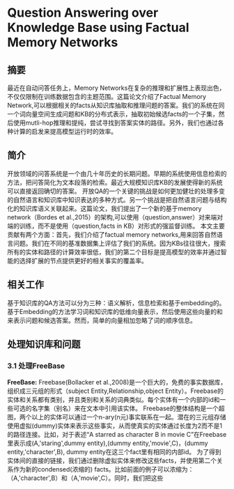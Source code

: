 # Question Answering over Knowledge Base using Factual Memory Networks

## 摘要
最近在自动问答任务上，Memory Networks在复杂的推理和扩展性上表现出色，不仅仅限制在训练数据包含的主题范围。这篇论文介绍了Factual Memory Network,可以根据相关的facts从知识库抽取和推理问题的答案。我们的系统在同一个词向量空间生成问题和KB的分布式表示，抽取初始候选facts的一个子集，然后使用mutli-hop推理和提纯，尝试寻找到答案实体的路径。另外，我们也通过各种计算的启发来提高模型运行时的效率。

## 简介
开放领域的问答系统是一个由几十年历史的长期问题。早期的系统使用信息检索的方法，把问答简化为文本段落的检索。最近大规模知识库KB的发展使得新的系统可以直接返回确切的答案。
开放QA的一个关键的挑战是如何更加健壮的处理多变的自然语言和知识库中知识表达的多种方式。另一个挑战是把自然语言问题与结构化的知识库语义关联起来。这篇论文，我们提出了一个新的基于memory network（Bordes et al.,2015）的架构,可以使用（question,answer）对来端对端的训练，而不是使用（question,facts in KB）对形式的强监督训练。
本文主要贡献有两个方面：首先，我们介绍了factual memory networks,用来回答自然语言问题。我们在不同的基准数据集上评估了我们的系统。因为KBs往往很大，搜索所有的实体和路径的计算效率很低，我们的第二个目标是提高模型的效率并通过智能的选择扩展的节点提供更好的相关事实的覆盖率。

## 相关工作
基于知识库的QA方法可以分为三种：语义解析，信息检索和基于embedding的。
基于Embedding的方法学习词和知识库的低维向量表示，然后使用这些向量的和来表示问题和候选答案。然而，简单的向量相加忽略了词的顺序信息。

## 处理知识库和问题
### 3.1 处理FreeBase
__FreeBase:__ Freebase(Bollacker et al.,2008)是一个巨大的，免费的事实数据库，组织成三元组的形式（subject Entity,Relationship,object Entity）。Freebase的实体和关系都有类别，并且类别和关系的词典类似。每个实体有一个内部的id和一些可选的名字集（别名）来在文本中引用该实体。
Freebase的整体结构是一个超图，两个以上的实体可以通过一个n-ary(n元)事实联系在一起。潜在的三元组存储使用虚拟(dummy)实体来表示这些事实，从而使真实的实体通过长度为2而不是1的路径连接。比如，对于表述“A starred as character B in movie C”在Freebase里表示成(A,'staring',dummy entity),(dummy entity,'movie',C)，(dummy entity,'character',B), dummy entity在这三个fact里有相同的内部id。
为了得到实体间的直接的链接，我们通过删除虚拟实体来修改这些facts，并使用第二个关系作为新的condensed(浓缩的) facts。比如前面的例子可以浓缩为：（A,'character',B）和（A,'movie',C）。同时，我们把这些
